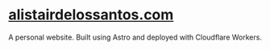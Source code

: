 # [alistairdelossantos.com](https://alistairdelossantos.com)

A personal website. Built using Astro and deployed with Cloudflare Workers.

